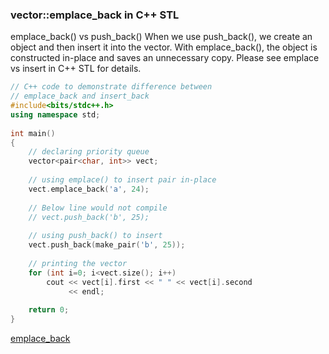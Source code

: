 ### vector::emplace_back in C++ STL

emplace_back() vs push_back()
When we use push_back(), we create an object and then insert it into the vector. With emplace_back(), the object is constructed in-place and saves an unnecessary copy. Please see emplace vs insert in C++ STL for details.

```cpp
// C++ code to demonstrate difference between 
// emplace_back and insert_back 
#include<bits/stdc++.h> 
using namespace std; 
    
int main() 
{ 
    // declaring priority queue 
    vector<pair<char, int>> vect; 
        
    // using emplace() to insert pair in-place 
    vect.emplace_back('a', 24); 
        
    // Below line would not compile 
    // vect.push_back('b', 25);     
        
    // using push_back() to insert 
    vect.push_back(make_pair('b', 25));     
        
    // printing the vector 
    for (int i=0; i<vect.size(); i++) 
        cout << vect[i].first << " " << vect[i].second 
             << endl; 
   
    return 0; 
} 
```
[emplace_back](https://www.geeksforgeeks.org/vectoremplace_back-c-stl/)
